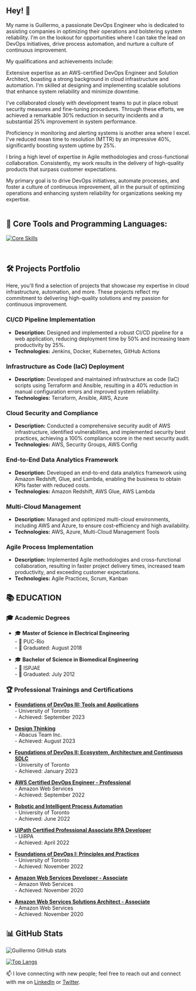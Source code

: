 ## Hey! 👋

My name is Guillermo, a passionate DevOps Engineer who is dedicated to assisting companies in optimizing their operations and bolstering system reliability. I'm on the lookout for opportunities where I can take the lead on DevOps initiatives, drive process automation, and nurture a culture of continuous improvement.

My qualifications and achievements include:

Extensive expertise as an AWS-certified DevOps Engineer and Solution Architect, boasting a strong background in cloud infrastructure and automation. I'm skilled at designing and implementing scalable solutions that enhance system reliability and minimize downtime.

I've collaborated closely with development teams to put in place robust security measures and fine-tuning procedures. Through these efforts, we achieved a remarkable 30% reduction in security incidents and a substantial 25% improvement in system performance.

Proficiency in monitoring and alerting systems is another area where I excel. I've reduced mean time to resolution (MTTR) by an impressive 40%, significantly boosting system uptime by 25%.

I bring a high level of expertise in Agile methodologies and cross-functional collaboration. Consistently, my work results in the delivery of high-quality products that surpass customer expectations.

My primary goal is to drive DevOps initiatives, automate processes, and foster a culture of continuous improvement, all in the pursuit of optimizing operations and enhancing system reliability for organizations seeking my expertise.
<br>
<br>

## 🔨 Core Tools and Programming Languages:
[![Core Skills](https://skillicons.dev/icons?i=aws,azure,gcp,py,java,cpp,js,nodejs,powershell,bash,docker,kubernetes,ai,tensorflow,pytorch,ansible,git,prometheus,grafana,jenkins,nginx,mysql,dynamodb,postgres,redis,linux,html,mongodb,maven&perline=15)](https://skillicons.dev)
<!--//  <a href="https://www.python.org" target="_blank"><img align="left" alt="Python" height="42px" src="https://www.python.org/static/img/python-logo-large.c36dccadd999.png?1576869008"></a>
<a href="https://gomirrors.org" target="_blank"><img align="left" alt="Golang" height="42px" src="/static/golang_icon.svg"></a>
<a href="https://www.javascript.com/" target="_blank"> <img align="left" alt="JavaScript" height ="42px" src="/static/js_icon.svg"> </a>
<a href="https://www.typescriptlang.org/" target="_blank"><img align="left" alt="Typescript" height="42px" src="/static/ts2_icon.svg"></a>
<a href="https://nodejs.org" target="_blank"><img align="left" alt="Node.js" height="42px" src="/static/nodejs_icon.svg"></a>
<a href="https://www.docker.com" target="_blank"><img align="left" alt="Docker" height="42px" src="https://www.docker.com/wp-content/uploads/2022/01/docker-logo-green_0.png"></a>
<a href="https://www.hyperledger.org/use/fabric" target="_blank"><img align="left" alt="Hyperledger Fabric" height ="42px" src="/static/fabric_icon.png"></a>
<a href="https://es.vuejs.org" target="_blank"><img align="left" alt="VueJS" height="42px" src="https://es.vuejs.org/images/logo.png"></a>
<a href="https://aws.amazon.com" target="_blank"><img align="left" alt="NuxtJS" height="42px" src="/static/aws_icon.png"></a>-->
<br>

## 🛠️ Projects Portfolio

Here, you'll find a selection of projects that showcase my expertise in cloud infrastructure, automation, and more. These projects reflect my commitment to delivering high-quality solutions and my passion for continuous improvement.

### CI/CD Pipeline Implementation
- **Description:** Designed and implemented a robust CI/CD pipeline for a web application, reducing deployment time by 50% and increasing team productivity by 25%.
- **Technologies:** Jenkins, Docker, Kubernetes, GitHub Actions
<!--// - [Repository Link](#) -->

### Infrastructure as Code (IaC) Deployment
- **Description:** Developed and maintained infrastructure as code (IaC) scripts using Terraform and Ansible, resulting in a 40% reduction in manual configuration errors and improved system reliability.
- **Technologies:** Terraform, Ansible, AWS, Azure

### Cloud Security and Compliance
- **Description:** Conducted a comprehensive security audit of AWS infrastructure, identified vulnerabilities, and implemented security best practices, achieving a 100% compliance score in the next security audit.
- **Technologies:** AWS, Security Groups, AWS Config

### End-to-End Data Analytics Framework
- **Description:** Developed an end-to-end data analytics framework using Amazon Redshift, Glue, and Lambda, enabling the business to obtain KPIs faster with reduced costs.
- **Technologies:** Amazon Redshift, AWS Glue, AWS Lambda

### Multi-Cloud Management
- **Description:** Managed and optimized multi-cloud environments, including AWS and Azure, to ensure cost-efficiency and high availability.
- **Technologies:** AWS, Azure, Multi-Cloud Management Tools

### Agile Process Implementation
- **Description:** Implemented Agile methodologies and cross-functional collaboration, resulting in faster project delivery times, increased team productivity, and exceeding customer expectations.
- **Technologies:** Agile Practices, Scrum, Kanban

<!--//  I'm passionate about DevOps and continuously seek ways to enhance system reliability, reduce downtime, and streamline processes. Feel free to explore these projects to get a sense of my skills and capabilities. If you have any questions or would like to collaborate, please reach out to me at [your@email.com].-->

## 📚 EDUCATION

### 🎓 Academic Degrees
- 🎓 **Master of Science in Electrical Engineering**<br> - 🏫 PUC-Rio <br> - 📅 Graduated: August 2018

- 🎓 **Bachelor of Science in Biomedical Engineering**<br> - 🏫 ISPJAE <br> - 📅 Graduated: July 2012

<!--//  TODO - add links to the trainings and certifications-->
### 🏆 Professional Trainings and Certifications

- **[Foundations of DevOps III: Tools and Applications]()**<br>  - University of Toronto<br>  - Achieved: September 2023

- **[Design Thinking]()**<br>  - Abacus Team Inc.<br>  - Achieved: August 2023

- **[Foundations of DevOps II: Ecosystem, Architecture and Continuous SDLC](https://micro-credential.learn.utoronto.ca/check/B4F21BBB6C00C4487BEA3E3453B14C0A6A0D520602F9CA6FB9ED6822E0523328QWprSlZxblAwNUlZak5wNGI4VlI0TWxTalY3RUpYbm42ZHd1TkhSVXNFU0RDUGky)**<br>  - University of Toronto<br>  - Achieved: January  2023

- **[AWS Certified DevOps Engineer - Professional](https://www.credly.com/badges/82d617bf-9f5c-41eb-a824-7dccf0abc1fd/public_url)**<br>  - Amazon Web Services<br>  - Achieved: September 2022

- **[Robotic and Intelligent Process Automation](https://www.credly.com/badges/8f358834-d87d-4cc8-a2a6-d0c3c3e59839/public_url)**<br>  - University of Toronto<br>  - Achieved: June 2022

- **[UiPath Certified Professional Associate RPA Developer](https://credentials.uipath.com/c36bb510-00bd-4ebe-8f7f-9c5f90f1694c#gs.5qv1xz)**<br>  - UiRPA<br>  - Achieved: April 2022

- **[Foundations of DevOps I: Principles and Practices](https://micro-credential.learn.utoronto.ca/check/E64DD02253BB6E9867DA9A2D5CCED979F57B87E1D7C60B142FC25C0A45DCF850Z3gxdXltMld2MnpsRUhoTU1BT2ttQ0ZIWnk3a010cHQvMDVUUTNVME9qdyt6Um1L)**<br>  - University of Toronto<br>  - Achieved: November 2022

- **[Amazon Web Services Developer - Associate](https://www.credly.com/badges/b72624c2-90f9-4fa2-831b-70c67b73e847/public_url)**<br>  - Amazon Web Services<br>  - Achieved: November 2020

- **[Amazon Web Services Solutions Architect - Associate](https://www.credly.com/badges/17dedb1b-3245-4876-adf7-1eaabafb0b48/public_url)**<br>  - Amazon Web Services<br>  - Achieved: November 2020


<!--//  TODO - summarize key skills
### Skills

* **Languages**: English, French, Portuguese and Spanish
* **Programming**: Bash, Python, PowerShell, Java, JS, C/C++, Matlab, R, NodeJS, AWS CDK, AWS SDK
* **Web Tech**: HTML, XML, JSON, YAML, Tomcat, Nginx
* **Observability**: MS SQL Server, MySQL, Oracle, DynamoDB, MongoDB, PostgreSQL, Redis
* **OS/Platforms**: AWS, Azure, Windows/Windows Server, UNIX (CentOS/RedHat, Ubuntu, Debian)
* **Security**: OWASP, Falco, TDIR, Okta, Check Point Firewall, iboss
* **NetSysAdmin**: AD, LAN/WAN, TCP/IP, TLS, Okta, iboss, Check Point Firewall,  Cisco Meraki,  MDM (Jamf Pro)
* **CI/CD Tools**: Jira/Confluence, Git, Maven, Junit, Terraform, Ansible, Docker, K8, Jenkins, ELK, CodeDeploy, Kustomize, Flux
<!--//  **Core Competencies**: Agile, GitOps, DataOps, AIOps, DevSecOps, MLOps, IaC, Configuration Management, IaaS-->

## 📊 GitHub Stats

![Guillermo GitHub stats](https://github-readme-stats.vercel.app/api?username=gedomech&count_private=true&show_icons=true&theme=dark&title_color=00BB2D&hide=stars,prs,issues,contribs)

[![Top Langs](https://github-readme-stats.vercel.app/api/top-langs/?username=gedomech&layout=compact&langs_count=5&hide=html,css,makefile&count_private=true&show_icons=true&theme=dark&title_color=00BB2D)](https://github.com/anuraghazra/github-readme-stats)


<!--![Your GitHub Stats](https://github-readme-stats.vercel.app/api?username=gedomech&show_icons=true)


## 📝 Latest Blog Posts

- [Blog Post 1 Title](URL to Blog Post 1)
- [Blog Post 2 Title](URL to Blog Post 2)

<!--// TODO - tailor with AWS projects
## 🛠️ My Projects

- [Project 1](URL to Project 1)
- [Project 2](URL to Project 2)
- [Project 3](URL to Project 3)-->


 📫 I love connecting with new people; feel free to reach out and connect with me on [LinkedIn](https://www.linkedin.com/in/gedomech/) or [Twitter](https://twitter.com/gedomech). 


<!--
**gedomech/gedomech** is a ✨ _special_ ✨ repository because its `README.md` (this file) appears on your GitHub profile.

Here are some ideas to get you started:

- 🔭 I’m currently working on ...
- 🌱 I’m currently learning ...
- 👯 I’m looking to collaborate on ...
- 🤔 I’m looking for help with ...
- 💬 Ask me about ...
- 📫 How to reach me: ...
- 😄 Pronouns: ...
- ⚡ Fun fact: ...
-->
